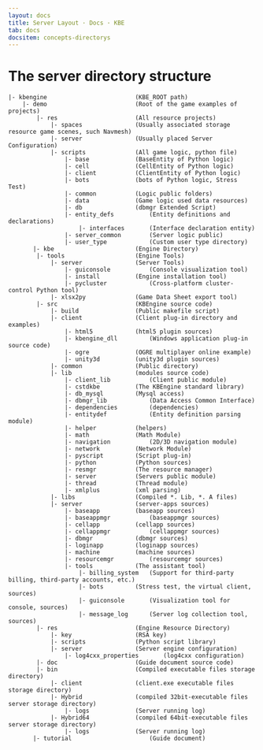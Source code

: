 ```yaml
---
layout: docs
title: Server Layout · Docs · KBE
tab: docs
docsitem: concepts-directorys
---
```


The server directory structure
=============


	|- kbengine							(KBE_ROOT path)
		|- demo							(Root of the game examples of projects)
			|- res						(All resource projects)
				|- spaces				(Usually associated storage resource game scenes, such Navmesh)
				|- server				(Usually placed Server Configuration)
				|- scripts				(All game logic, python file)
					|- base				(BaseEntity of Python logic)
					|- cell				(CellEntity of Python logic)
					|- client			(ClientEntity of Python logic)
					|- bots				(bots of Python logic, Stress Test)
					|- common			(Logic public folders)
					|- data				(Game logic used data resources)
					|- db				(dbmgr Extended Script)
					|- entity_defs			(Entity definitions and declarations)
						|- interfaces		(Interface declaration entity)
					|- server_common		(Server logic public)
					|- user_type			(Custom user type directory)
		   |- kbe						(Engine Directory)
			|- tools					(Engine Tools)
				|- server				(Server Tools)
					|- guiconsole			(Console visualization tool)
					|- install			(Engine installation tool)
					|- pycluster			(Cross-platform cluster-control Python tool)
				|- xlsx2py				(Game Data Sheet export tool)
			|- src						(KBEngine source code)
				|- build				(Public makefile script)
				|- client				(Client plug-in directory and examples)
					|- html5			(html5 plugin sources)
					|- kbengine_dll			(Windows application plug-in source code)
					|- ogre				(OGRE multiplayer online example)
					|- unity3d			(unity3d plugin sources)
				|- common				(Public directory)
				|- lib					(modules source code)
					|- client_lib			(Client public module)
					|- cstdkbe			(The KBEngine standard library)
					|- db_mysql			(Mysql access)
					|- dbmgr_lib			(Data Access Common Interface)
					|- dependencies			(dependencies)
					|- entitydef			(Entity definition parsing module)
					|- helper			(helpers)
					|- math				(Math Module)
					|- navigation			(2D/3D navigation module)
					|- network			(Network Module)
					|- pyscript			(Script plug-in)
					|- python			(Python sources)
					|- resmgr			(The resource manager)
					|- server			(Servers public module)
					|- thread			(Thread module)
					|- xmlplus			(xml parsing)
				|- libs					(Compiled *. Lib, *. A files)
				|- server				(server-apps sources)
					|- baseapp			(baseapp sources)
					|- baseappmgr			(baseappmgr sources)
					|- cellapp			(cellapp sources)
					|- cellappmgr			(cellappmgr sources)
					|- dbmgr			(dbmgr sources)
					|- loginapp			(loginapp sources)
					|- machine			(machine sources)
					|- resourcemgr			(resourcemgr sources)
					|- tools			(The assistant tool)
						|- billing_system	(Support for third-party billing, third-party accounts, etc.)
						|- bots			(Stress test, the virtual client, sources)
						|- guiconsole		(Visualization tool for console, sources)
						|- message_log		(Server log collection tool, sources)
			|- res						(Engine Resource Directory)
				|- key					(RSA key)
				|- scripts				(Python script library)
				|- server				(Server engine configuration)
					|- log4cxx_properties		(log4cxx configuration)
			|- doc						(Guide document source code)
			|- bin						(Compiled executable files storage directory)
				|- client				(client.exe executable files storage directory)
				|- Hybrid				(compiled 32bit-executable files server storage directory)
					|- logs				(Server running log)
				|- Hybrid64				(compiled 64bit-executable files server storage directory)
					|- logs				(Server running log)
		   |- tutorial						(Guide document)